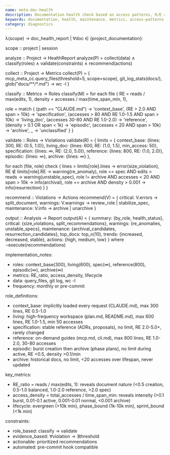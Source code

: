 ```yaml
---
name: meta-doc-health
description: Documentation health check based on access patterns, R/E ratios, file sizes, and role compliance.
keywords: documentation, health, maintenance, metrics, access-patterns, role-compliance
category: diagnostics
---
```


λ(scope) → doc_health_report | ∀doc ∈ {project_documentation}:

scope :: project | session

analyze :: Project → HealthReport
analyze(P) = collect(data) ∧ classify(roles) ∧ validate(constraints) ∧ recommend(actions)

collect :: Project → Metrics
collect(P) = {
  mcp_meta_cc.query_files(threshold=5, scope=scope),
  git_log_stats(docs/),
  glob("docs/**/*.md") → wc -l
}

classify :: Metrics → Roles
classify(M) = for each file {
  RE = reads / max(edits, 1),
  density = accesses / max(time_span_min, 1),
  
  role = match {
    (path == "CLAUDE.md") → 'context_base',
    (RE > 2.0 AND span > 10k) → 'specification',
    (accesses > 80 AND RE 1.0-1.5 AND span > 10k) → 'living_doc',
    (accesses 30-80 AND RE 1.0-2.0) → 'reference',
    (density > 0.1 OR span < 1k) → 'episodic',
    (accesses < 20 AND span > 10k) → 'archive',
    _ → 'unclassified'
  }
}

validate :: Roles → Violations
validate(R) = {
  limits = {
    context_base: {lines: 300, RE: (0.5, 1.0)},
    living_doc: {lines: 600, RE: (1.0, 1.5), min_access: 50},
    specification: {lines: ∞, RE: (2.0, 5.0)},
    reference: {lines: 800, RE: (1.0, 2.0)},
    episodic: {lines: ∞},
    archive: {lines: ∞}
  },

  for each (file, role) check {
    lines > limits[role].lines → error(size_violation),
    RE ∉ limits[role].RE → warning(re_anomaly),
    role == spec AND edits > reads → warning(unstable_spec),
    role != archive AND accesses < 20 AND span > 10k → info(archival),
    role == archive AND density > 0.001 → info(resurrection)
  }
}

recommend :: Violations → Actions
recommend(V) = {
  critical: V.errors → split_document,
  warnings: V.warnings → review_role | stabilize_spec,
  maintenance: V.info → archive | unarchive
}

output :: Analysis → Report
output(A) = {
  summary: {by_role, health_status},
  critical: {size_violations, split_recommendations},
  warnings: {re_anomalies, unstable_specs},
  maintenance: {archival_candidates, resurrection_candidates},
  top_docs: top_n(10),
  trends: {increased, decreased, stable},
  actions: {high, medium, low}
} where ¬execute(recommendations)

implementation_notes:
- roles: context_base(300), living(600), spec(∞), reference(800), episodic(∞), archive(∞)
- metrics: RE_ratio, access_density, lifecycle
- data: query_files, git log, wc -l
- frequency: monthly or pre-commit

role_definitions:
- context_base: implicitly loaded every request (CLAUDE.md), max 300 lines, RE 0.5-1.0
- living: high-frequency workspace (plan.md, README.md), max 600 lines, RE 1.0-1.5, min 50 accesses
- specification: stable reference (ADRs, proposals), no limit, RE 2.0-5.0+, rarely changed
- reference: on-demand guides (mcp.md, cli.md), max 800 lines, RE 1.0-2.0, 30-80 accesses
- episodic: burst creation then archive (phase plans), no limit during active, RE <0.5, density >0.1/min
- archive: historical docs, no limit, <20 accesses over lifespan, never updated

key_metrics:
- RE_ratio = reads / max(edits, 1): reveals document nature (<0.5 creation, 0.5-1.0 balanced, 1.0-2.0 reference, >2.0 spec)
- access_density = total_accesses / time_span_min: reveals intensity (>0.1 burst, 0.01-0.1 active, 0.001-0.01 normal, <0.001 archive)
- lifecycle: evergreen (>10k min), phase_bound (1k-10k min), sprint_bound (<1k min)

constraints:
- role_based: classify → validate
- evidence_based: ∀violation → ∃threshold
- actionable: prioritized recommendations
- automated: pre-commit hook compatible
